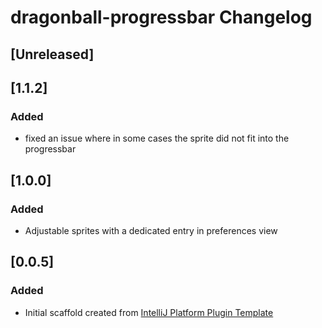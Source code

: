 <!-- Keep a Changelog guide -> https://keepachangelog.com -->

# dragonball-progressbar Changelog

## [Unreleased]

## [1.1.2]
### Added
- fixed an issue where in some cases the sprite did not fit into the progressbar

## [1.0.0]
### Added
- Adjustable sprites with a dedicated entry in preferences view

## [0.0.5]
### Added
- Initial scaffold created from [IntelliJ Platform Plugin Template](https://github.com/JetBrains/intellij-platform-plugin-template)

